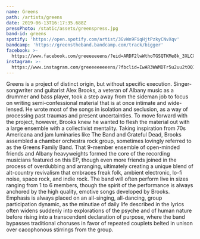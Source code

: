 ```yaml
---
name: Greens
path: /artists/greens
date: 2019-06-13T16:17:35.688Z
pressPhoto: /static/assets/greenspress.jpg
band-id: greens
spotify: 'https://open.spotify.com/artist/3GvWn9FiqHjtPzkyCNvXqv'
bandcamp: 'https://greenstheband.bandcamp.com/track/bigger'
facebook: >-
  https://www.facebook.com/greeeeeeens/?eid=ARDF2lwWthoTGSQTKMe8k_3XLCXtFG4wHvQOtINxF-QxAo3g54PMKwpxHJtKYw8DZXVfXqqbwPsCX9jn
instagram: >-
  https://www.instagram.com/greeeeeeeeens/?fbclid=IwAR3WWMDTr5u2uu2tOQ1mhAqseMQUOVYC6iyFtzVQ4zQCaAMC9XCIRalhKZw
---
```

Greens is a project of distinct origin, but without specific execution. Singer-songwriter and guitarist Alex Brooks, a veteran of Albany music as a drummer and bass player, took a step away from the sideman job to focus on writing semi-confessional material that is at once intimate and wide-lensed. He wrote most of the songs in isolation and seclusion, as a way of processing past traumas and present uncertainties. To move forward with the project, however, Brooks knew he wanted to flesh the material out with a large ensemble with a collectivist mentality. Taking inspiration from 70s Americana and jam luminaries like The Band and Grateful Dead, Brooks assembled a chamber orchestra rock group, sometimes lovingly referred to as the Greens Family Band. That 9-member ensemble of open-minded friends and Albany heavyweights formed the core of the recording musicians featured on this EP, though even more friends joined in the process of overdubbing and arranging, ultimately creating a unique blend of alt-country revivalism that embraces freak folk, ambient electronic, lo-fi noise, space rock, and indie rock. The band will often perform live in sizes ranging from 1 to 6 members, though the spirit of the performance is always anchored by the high quality, emotive songs developed by Brooks. Emphasis is always placed on an all-singing, all-dancing, group participation dynamic, as the minutiae of daily life described in the lyrics often widens suddenly into explorations of the psyche and of human nature before rising into a transcendent declaration of purpose, where the band bypasses traditional choruses in favor of repeated couplets belted in unison over cacophonous stirrings from the group.
